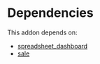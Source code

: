 # Dependencies

This addon depends on:

- [spreadsheet_dashboard](https://github.com/bringout/oca-ocb-report)
- [sale](https://github.com/bringout/oca-ocb-sale)
